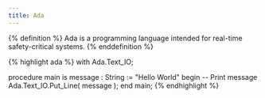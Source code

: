 ```yaml
---
title: Ada
---
```


{% definition %}
Ada is a programming language intended for real-time safety-critical systems.
{% enddefinition %}

{% highlight ada %}
with Ada.Text_IO;

procedure main is
	message : String := "Hello World"
begin
	-- Print message
	Ada.Text_IO.Put_Line( message );
end main;
{% endhighlight %}
